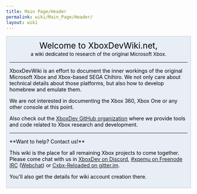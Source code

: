 ```yaml
---
title: Main Page/Header
permalink: wiki/Main_Page/Header/
layout: wiki
---
```


<div style="background-color:#e7eef6; border: 1px solid #ccc; color:#000; margin-top: 15px; margin-bottom: 10px; padding: 8px; text-align:center;">
<div style="font-size: 162%; border: none; margin: 0; padding:.1em;">
Welcome to XboxDevWiki.net,

</div>
<div style="font-size: 95%">
a wiki dedicated to research of the original Microsoft Xbox.

</div>
<div style="text-align:left;">
<hr>
XboxDevWiki is an effort to document the inner workings of the original
Microsoft Xbox and Xbox-based SEGA Chihiro. We not only care about
technical details about those platforms, but also how to develop
homebrew and emulate them.

We are not interested in documenting the Xbox 360, Xbox One or any other
console at this point.

Also check out the [XboxDev GitHub
organization](https://github.com/xboxdev) where we provide tools and
code related to Xbox research and development.

<hr>
**Want to help? Contact us!**

This wiki is the place for all remaining Xbox projects to come together.
Please come chat with us in [XboxDev on
Discord](https://discord.gg/WxJPPyz), [\#xqemu on Freenode
IRC](irc://chat.freenode.net/xqemu)
([Webchat](http://webchat.freenode.net?channels=%23xqemu)) or
[Cxbx-Reloaded on gitter.im](https://gitter.im/Cxbx-Reloaded/Lobby).

You'll also get the details for wiki account creation there.

</div>
</div>

